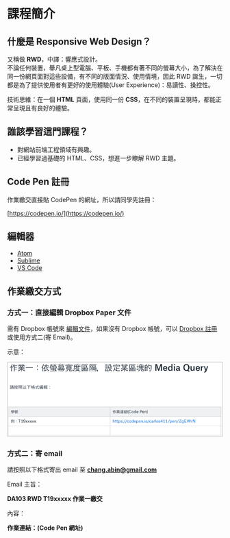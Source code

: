 # 課程簡介

## 什麼是 Responsive Web Design？

又稱做 **RWD**，中譯：響應式設計。  
不論任何裝置，舉凡桌上型電腦、平板、手機都有著不同的螢幕大小，為了解決在同一份網頁面對這些設備，有不同的版面情況、使用情境，因此 RWD 誕生，一切都是為了提供使用者有更好的使用體驗\(User Experience\)：易讀性、操控性。

技術思維：在一個 **HTML** 頁面，使用同一份 **CSS**，在不同的裝置呈現時，都能正常呈現且有良好的體驗。

## 誰該學習這門課程？

* 對網站前端工程領域有興趣。
* 已經學習過基礎的 HTML、CSS，想進一步瞭解 RWD 主題。

## Code Pen 註冊

作業繳交直接貼 CodePen 的網址，所以請同學先註冊：

[https://codepen.io/](https://codepen.io/)

## 編輯器

* [Atom](https://atom.io/)
* [Sublime](https://www.sublimetext.com/)
* [VS Code](https://code.visualstudio.com/)

## 作業繳交方式

### 方式一：直接編輯 Dropbox Paper 文件

需有 Dropbox 帳號來 [編輯文件](https://paper.dropbox.com/doc/DA102-Java-RWD--AhJVCPLg7UZYlRQM~lfEPY5PAQ-jwvZqVj0QFh1PnWE5IFRy)，如果沒有 Dropbox 帳號，可以 [Dropbox 註冊](https://db.tt/orEu7RZK) 或使用方式二\(寄 Email\)。

示意：

![&#x4F5C;&#x696D;&#x7E73;&#x4EA4;&#x8ACB;&#x4F9D;&#x7167;&#x8868;&#x683C;&#x5167;&#x7684;&#x683C;&#x5F0F;](../.gitbook/assets/zuo-ye-jiao-jiao-shi-yi.png)

### 方式二：寄 email

請按照以下格式寄出 email 至 **chang.abin@gmail.com**

Email 主旨：

**DA103 RWD T19xxxxx 作業一繳交**

內容：

**作業連結：\(Code Pen 網址\)**

